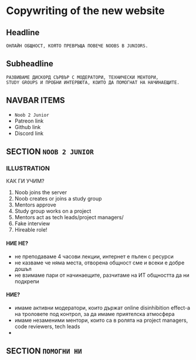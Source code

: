 # Copywriting of the new website

## Headline
```
ОНЛАЙН ОБЩНОСТ, КОЯТО ПРЕВРЪЩА ПОВЕЧЕ NOOBS В JUNIORS.
```

## Subheadline
```
РАЗВИВАМЕ ДИСКОРД СЪРВЪР С МОДЕРАТОРИ, ТЕХНИЧЕСКИ МЕНТОРИ,
STUDY GROUPS И ПРОБНИ ИНТЕРВЮТА, КОИТО ДА ПОМОГНАТ НА НАЧИНАЕЩИТЕ.
```

## NAVBAR ITEMS
- `Noob 2 Junior`
- Patreon link
- Github link
- Discord link


## SECTION `NOOB 2 JUNIOR`

### ILLUSTRATION

КАК ГИ УЧИМ?
1. Noob joins the server
1. Noob creates or joins a study group
1. Mentors approve
1. Study group works on a project
1. Mentors act as tech leads/project managers/
1. Fake interview
1. Hireable role!

#### НИЕ НЕ?
- не преподаваме 4 часови лекции, интернет е пълен с ресурси
- не казваме че няма места, отворена общност сме и всеки е добре дошъл
- не взимаме пари от начинаещите, разчитаме на ИТ общността да ни подкрепи 

<!-- - не инвестираме в учебни зали, а в добре организиран Discord сървър -->

#### НИЕ?
- имаме активни модератори, които държат online disinhibition effect-a на троловете под контрол, за да имаме приятелска атмосфера
- имаме незаменими ментори, които са в ролята на project managers, code reviewers, tech leads
- 

## SECTION `ПОМОГНИ НИ`
